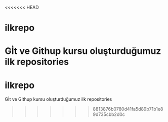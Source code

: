 <<<<<<< HEAD
# ilkrepo

Gİt ve Githup kursu oluşturduğumuz ilk repositories
=======
# ilkrepo

Gİt ve Githup kursu oluşturduğumuz ilk repositories
>>>>>>> 8813876b0780d41fa5d89b71b1e89d735cbb2d0c
